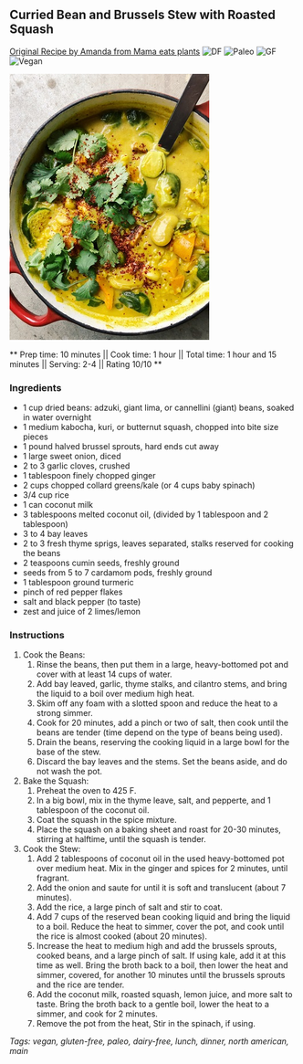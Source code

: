 ## Curried Bean and Brussels Stew with Roasted Squash

[Original Recipe by Amanda from Mama eats plants](https://mamaeatsplants.wordpress.com/2018/03/01/curried-bean-brussels-stew-with-roasted-squash/)
![DF](https://img.shields.io/badge/-Dairy--free-blue.svg)
![Paleo](https://img.shields.io/badge/-Paleo-blueviolet.svg)
![GF](https://img.shields.io/badge/-Gluten--free-yellow.svg)
![Vegan](https://img.shields.io/badge/-Vegan-brightgreen.svg)

![Picture](../img/curried_bean_brussel_stew_squash.jpeg)

** Prep time: 10 minutes || Cook time: 1 hour || Total time: 1 hour and 15 minutes || Serving: 2-4 || Rating 10/10 **

### Ingredients

- 1 cup dried beans: adzuki, giant lima, or cannellini (giant) beans, soaked in water overnight
- 1 medium kabocha, kuri, or butternut squash, chopped into bite size pieces
- 1 pound halved brussel sprouts, hard ends cut away
- 1 large sweet onion, diced
- 2 to 3 garlic cloves, crushed
- 1 tablespoon finely chopped ginger
- 2 cups chopped collard greens/kale (or 4 cups baby spinach)
- 3/4 cup rice
- 1 can coconut milk
- 3 tablespoons melted coconut oil, (divided by 1 tablespoon and 2 tablespoon)
- 3 to 4 bay leaves
- 2 to 3 fresh thyme sprigs, leaves separated, stalks reserved for cooking the beans
- 2 teaspoons cumin seeds, freshly ground
- seeds from 5 to 7 cardamom pods, freshly ground
- 1 tablespoon ground turmeric
- pinch of red pepper flakes
- salt and black pepper (to taste)
- zest and juice of 2 limes/lemon

### Instructions

1. Cook the Beans: 
	1. Rinse the beans, then put them in a large, heavy-bottomed pot and cover with at least 14 cups of water.  
	2. Add bay leaved, garlic, thyme stalks, and cilantro stems, and bring the liquid to a boil over medium high heat.  
	3. Skim off any foam with a slotted spoon and reduce the heat to a strong simmer.  
	4. Cook for 20 minutes, add a pinch or two of salt, then cook until the beans are tender (time depend on the type of beans being used).  
	5. Drain the beans, reserving the cooking liquid in a large bowl for the base of the stew.  
	6. Discard the bay leaves and the stems.  Set the beans aside, and do not wash the pot.
2. Bake the Squash:
	1. Preheat the oven to 425 F.
	2. In a big bowl, mix in the thyme leave, salt, and pepperte, and 1 tablespoon of the coconut oil.  
	3. Coat the squash in the spice mixture. 
	4. Place the squash on a baking sheet and roast for 20-30 minutes, stirring at halftime, until the squash is tender.
3. Cook the Stew: 
	1. Add 2 tablespoons of coconut oil in the used heavy-bottomed pot over medium heat. Mix in the ginger and spices for 2 minutes, until fragrant.  
	2. Add the onion and saute for until it is soft and translucent (about 7 minutes).
	3. Add the rice, a large pinch of salt and stir to coat.  
	4. Add 7 cups of the reserved bean cooking liquid and bring the liquid to a boil. Reduce the heat to simmer, cover the pot, and cook until the rice is almost cooked (about 20 minutes).
	5. Increase the heat to medium high and add the brussels sprouts, cooked beans, and a large pinch of salt.  If using kale, add it at this time as well.  Bring the broth back to a boil, then lower the heat and simmer, covered, for another 10 minutes until the brussels sprouts and the rice are tender.
	6. Add the coconut milk, roasted squash, lemon juice, and more salt to taste.  Bring the broth back to a gentle boil, lower the heat to a simmer, and cook for 2 minutes.
	7.  Remove the pot from the heat, Stir in the spinach, if using.  

_Tags: vegan, gluten-free, paleo, dairy-free, lunch, dinner, north american, main_